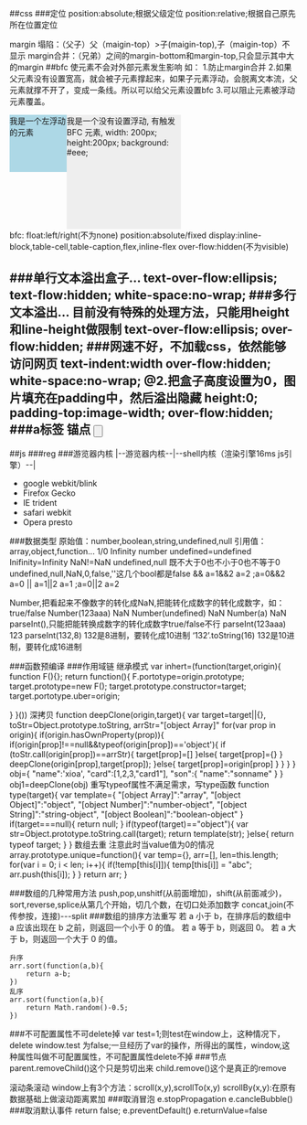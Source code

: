 ##css
###定位
position:absolute;根据父级定位
position:relative;根据自己原先所在位置定位

margin 塌陷：（父子）父（maigin-top）>子(maigin-top),子（maigin-top）不显示
margin合并：（兄弟）之间的margin-bottom和margin-top,只会显示其中大的margin
##bfc
使元素不会对外部元素发生影响
如：
1.防止margin合并
2.如果父元素没有设置宽高，就会被子元素撑起来，如果子元素浮动，会脱离文本流，父元素就撑不开了，变成一条线。所以可以给父元素设置bfc
3.可以阻止元素被浮动元素覆盖。
    <div style="height: 100px;width: 100px;float: left;background: lightblue">我是一个左浮动的元素</div>
	<div style="width: 200px; height: 200px;background: #eee;overflow:hidden;">我是一个没有设置浮动, 有触发 BFC 元素, width: 200px; height:200px; background: #eee;</div>
bfc:
float:left/right(不为none)
position:absolute/fixed
display:inline-block,table-cell,table-caption,flex,inline-flex
over-flow:hidden(不为visible)

###单行文本溢出盒子...
	text-over-flow:ellipsis;
	text-flow:hidden;
	white-space:no-wrap;
###多行文本溢出...
目前没有特殊的处理方法，只能用height和line-height做限制
	text-over-flow:ellipsis;
	over-flow:hidden;
###网速不好，不加载css，依然能够访问网页
	text-indent:width
	over-flow:hidden;
	white-space:no-wrap;
@2.把盒子高度设置为0，图片填充在padding中，然后溢出隐藏
	height:0;
	padding-top:image-width;
	over-flow:hidden;
###a标签
锚点
	<a href="#btn"></a>
    <input type="button" id="btn">
----------------------
##js
###reg
###游览器内核
|--游览器内核--|--shell内核（渲染引擎16ms  js引擎）--|
- google webkit/blink
- Firefox Gecko
- IE trident
- safari webkit
- Opera presto

###数据类型
原始值：number,boolean,string,undefined,null
引用值：array,object,function...
1/0 Infinity number
undefined=undefined
Inifinity=Infinity
NaN!=NaN
undefined,null 既不大于0也不小于0也不等于0
undefined,null,NaN,0,false,''这几个bool都是false
&& a=1&&2  a=2 ;a=0&&2  a=0
|| a=1||2  a=1 ;a=0||2  a=2

Number,把看起来不像数字的转化成NaN,把能转化成数字的转化成数字，如：true/false
Number(123aaa) NaN
Number(undefined) NaN
Number(a) NaN
parseInt(),只能把能转换成数字的转化成数字true/false不行
parseInt(123aaa) 123
parseInt(132,8) 132是8进制，要转化成10进制
‘132’.toString(16) 132是10进制，要转化成16进制

###函数预编译
###作用域链
继承模式
var inhert=(function(target,origin){
   function F(){};
   return function(){
          F.portotype=origin.prototype;
          target.prototype=new F();
          target.prototype.constructor=target;
          target.portotype.uber=origin;

}
}())
深拷贝
 function deepClone(origin,target){
            var target=target||{},
                toStr=Object.prototype.toString,
                arrStr="[object Array]"
            for(var prop in origin){
                if(origin.hasOwnProperty(prop)){
                    if(origin[prop]!==null&&typeof(origin[prop])=='object'){
                       if (toStr.call(origin[prop])==arrStr){
                           target[prop]=[]
                       }else{
                           target[prop]={}
                       }
                       deepClone(origin[prop],target[prop]);
                    }else{
                        target[prop]=origin[prop]
                    }
                }
            }
         }
        obj={
            "name":'xioa',
            "card":[1,2,3,"card1"],
            "son":{
                "name":"sonname"
            }
        }
        obj1=deepClone(obj)
重写typeof属性不满足需求，写type函数
 function type(target){
            var template={
                "[object Array]":"array",
                "[object Object]":"object",
                "[object Number]":"number-object",
                "[object String]":"string-object",
                "[object Boolean]":"boolean-object"
            }
            if(target===null){
                return null;
            }
            if(typeof(target)=="object"){
                var str=Object.prototype.toString.call(target);
                return template(str); 
            }else{
                return typeof target;
            }
        }
数组去重 注意此时当value值为0的情况
  array.prototype.unique=function(){
              var temp={},
                  arr=[],
                  len=this.length;
              for(var i = 0; i < len; i++){
                  if(!temp[this[i]]){
                      temp[this[i]] = "abc";
                      arr.push(this[i]);
                  }
              }
              return arr;
          }

###数组的几种常用方法
push,pop,unshitf(从前面增加)，shift(从前面减少)，sort,reverse,splice从第几个开始，切几个数，在切口处添加数字
concat,join(不传参按，连接)---split
###数组的排序方法重写
若 a 小于 b，在排序后的数组中 a 应该出现在 b 之前，则返回一个小于 0 的值。
若 a 等于 b，则返回 0。
若 a 大于 b，则返回一个大于 0 的值。

	升序
	arr.sort(function(a,b){
		return a-b;
	})
	乱序
	arr.sort(function(a,b){
		return Math.random()-0.5;
	})
###不可配置属性不可delete掉
var test=1;则test在window上，这种情况下，delete window.test 为false;一旦经历了var的操作，所得出的属性，window,这种属性叫做不可配置属性，不可配置属性delete不掉
###节点
parent.removeChild()这个只是剪切出来
child.remove()这个是真正的remove

滚动条滚动 window上有3个方法：scroll(x,y),scrollTo(x,y)   scrollBy(x,y):在原有数据基础上做滚动距离累加
###取消冒泡
e.stopPropagation	e.cancleBubble()
###取消默认事件
return false;
e.preventDefault()
e.returnValue=false